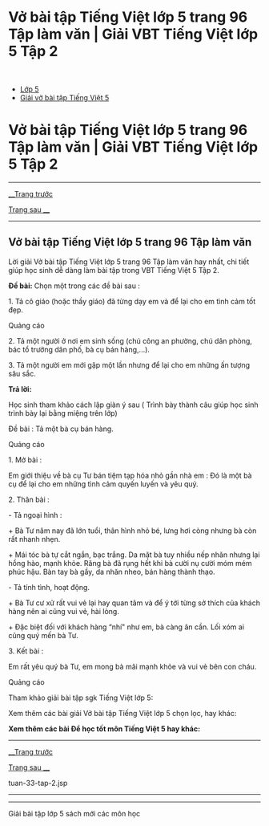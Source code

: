 # Vở bài tập Tiếng Việt lớp 5 trang 96 Tập làm văn | Giải VBT Tiếng Việt lớp 5 Tập 2

﻿

  * [Lớp 5](https://vietjack.com/series/lop-5.jsp)
  * [Giải vở bài tập Tiếng Việt 5](https://vietjack.com/giai-vo-bai-tap-tieng-viet-5/index.jsp)



# Vở bài tập Tiếng Việt lớp 5 trang 96 Tập làm văn | Giải VBT Tiếng Việt lớp 5 Tập 2

* * *

[__Trang trước](https://vietjack.com/giai-vo-bai-tap-tieng-viet-5/tuan-33-tap-2.jsp)

[Trang sau __](https://vietjack.com/giai-vo-bai-tap-tieng-viet-5/tuan-33-tap-2.jsp)

* * *

## Vở bài tập Tiếng Việt lớp 5 trang 96 Tập làm văn

Lời giải Vở bài tập Tiếng Việt lớp 5 trang 96 Tập làm văn hay nhất, chi tiết giúp học sinh dễ dàng làm bài tập trong VBT Tiếng Việt 5 Tập 2.

**Đề bài:** Chọn một trong các đề bài sau : 

1\. Tả cô giáo (hoặc thầy giáo) đã từng dạy em và để lại cho em tình cảm tốt đẹp. 

Quảng cáo

2\. Tả một người ở nơi em sinh sống (chú công an phường, chú dân phòng, bác tổ trưởng dân phố, bà cụ bán hàng,...). 

3\. Tả một người em mới gặp một lần nhưng để lại cho em những ấn tượng sâu sắc. 

**Trả lời:**

Học sinh tham khảo cách lập giàn ý sau ( Trình bày thành câu giúp học sinh trình bày lại bằng miệng trên lớp) 

Đề bài : Tả một bà cụ bán hàng. 

Quảng cáo

1\. Mở bài : 

Em giới thiệu về bà cụ Tư bán tiệm tạp hóa nhỏ gần nhà em : Đó là một bà cụ để lại cho em những tình cảm quyến luyến và yêu quý. 

2\. Thân bài : 

\- Tả ngoại hình : 

\+ Bà Tư năm nay đã lớn tuổi, thân hình nhỏ bé, lưng hơi còng nhưng bà còn rất nhanh nhẹn. 

\+ Mái tóc bà tự cắt ngắn, bạc trắng. Da mặt bà tuy nhiều nếp nhăn nhưng lại hồng hào, mạnh khỏe. Răng bà đã rụng hết khi bà cười nụ cười móm mém phúc hậu. Bàn tay bà gầy, da nhăn nheo, bán hàng thành thạo. 

\- Tả tính tình, hoạt động. 

\+ Bà Tư cư xử rất vui vẻ lại hay quan tâm và để ý tới từng sở thích của khách hàng nên ai cũng vui vẻ, hài lòng. 

\+ Đặc biệt đối với khách hàng “nhí" như em, bà càng ân cần. Lối xóm ai cũng quý mến bà Tư. 

3\. Kết bài : 

Em rất yêu quý bà Tư, em mong bà mãi mạnh khỏe và vui vẻ bên con cháu. 

Quảng cáo

Tham khảo giải bài tập sgk Tiếng Việt lớp 5:

Xem thêm các bài giải Vở bài tập Tiếng Việt lớp 5 chọn lọc, hay khác:

**Xem thêm các bài Để học tốt môn Tiếng Việt 5 hay khác:**

* * *

[__Trang trước](https://vietjack.com/giai-vo-bai-tap-tieng-viet-5/tuan-33-tap-2.jsp)

[Trang sau __](https://vietjack.com/giai-vo-bai-tap-tieng-viet-5/tuan-33-tap-2.jsp)

tuan-33-tap-2.jsp

* * *

* * *

Giải bài tập lớp 5 sách mới các môn học
